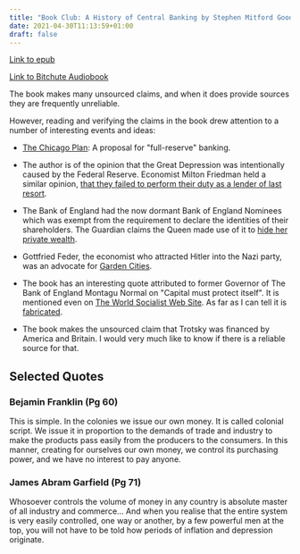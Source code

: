 ```yaml
---
title: "Book Club: A History of Central Banking by Stephen Mitford Goodson"
date: 2021-04-30T11:13:59+01:00
draft: false
---
```


[Link to epub](/books/history_of_central_banking.epub)

[Link to Bitchute Audiobook](https://www.bitchute.com/video/oVkI4tZvHebE/)

The book makes many unsourced claims, and when it does provide sources they are frequently unreliable.

However, reading and verifying the claims in the book drew attention to a number of interesting events and ideas:

* [The Chicago Plan](https://en.wikipedia.org/wiki/Chicago_plan#A_Program_for_Monetary_Reform): A proposal for
"full-reserve" banking.
  
* The author is of the opinion that the Great Depression was intentionally caused by the Federal Reserve. Economist
Milton Friedman held a similar opinion,
  [that they failed to perform their duty as a lender of last resort](https://fee.org/articles/the-great-depression-according-to-milton-friedman/).
  
* The Bank of England had the now dormant Bank of England Nominees which was exempt from the requirement
  to declare the identities of their shareholders. The Guardian claims the Queen made use of it to 
  [hide her private wealth](https://www.theguardian.com/uk-news/2021/feb/07/revealed-queen-lobbied-for-change-in-law-to-hide-her-private-wealth).
  
* Gottfried Feder, the economist who attracted Hitler into the Nazi party, was an advocate for 
[Garden Cities](https://en.wikipedia.org/wiki/Gottfried_Feder).
  
* The book has an interesting quote attributed to former Governor of The Bank of England Montagu Normal on "Capital 
must protect itself". It is mentioned even on [The World Socialist Web Site](https://www.wsws.org/en/articles/2012/05/corr-m15.html).
  As far as I can tell it is [fabricated](https://en.wikiquote.org/wiki/Talk:J._P._Morgan).
  
* The book makes the unsourced claim that Trotsky was financed by America and Britain. I would very much like to know
if there is a reliable source for that.

## Selected Quotes

### Bejamin Franklin (Pg 60)

This is simple. In the colonies we issue our own money. It is called colonial script. We issue it in proportion to the demands of trade and industry to make the products pass easily from the producers to the consumers. In this manner, creating for ourselves our own money, we control its purchasing power, and we have no interest to pay anyone.

### James Abram Garfield (Pg 71)

Whosoever controls the volume of money in any country is absolute master of all industry and commerce... And when you realise that the entire system is very easily controlled, one way or another, by a few powerful men at the top, you will not have to be told how periods of inflation and depression originate.

